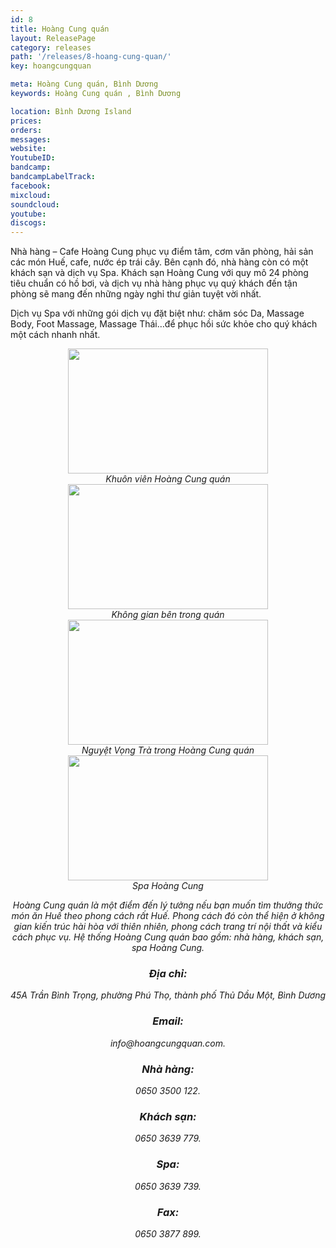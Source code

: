 ```yaml
---
id: 8
title: Hoàng Cung quán
layout: ReleasePage
category: releases
path: '/releases/8-hoang-cung-quan/'
key: hoangcungquan

meta: Hoàng Cung quán, Bình Dương
keywords: Hoàng Cung quán , Bình Dương

location: Bình Dương Island
prices: 
orders: 
messages:
website: 
YoutubeID: 
bandcamp: 
bandcampLabelTrack: 
facebook: 
mixcloud: 
soundcloud: 
youtube: 
discogs: 
---
```


Nhà hàng – Cafe Hoàng Cung phục vụ điểm tâm, cơm văn phòng, hải sản các món Huế, cafe, nước ép trái cây. Bên cạnh đó, nhà hàng còn có một khách sạn và dịch vụ Spa. Khách sạn Hoàng Cung với quy mô 24 phòng tiêu chuẩn có hồ bơi, và dịch vụ nhà hàng phục vụ quý khách đến tận phòng sẽ mang đến những ngày nghỉ thư giản tuyệt vời nhất.

Dịch vụ Spa với những gói dịch vụ đặt biệt như: chăm sóc Da, Massage Body, Foot Massage, Massage Thái…để phục hồi sức khỏe cho quý khách một cách nhanh nhất.

<div align="center"><img src="http://dulichbinhduong.org.vn/uploads/images/khu%C3%B4n%20vi%C3%AAn%20Ho%C3%A0ng%20Cung%20qu%C3%A1n%20-1-.jpg" width="320px" height="200px"></div>

<center><em>Khuôn viên Hoàng Cung quán</em></center>

<div align="center"><img src="http://dulichbinhduong.org.vn/uploads/images/kh%C3%B4ng%20gian%20b%C3%AAn%20trong%20qu%C3%A1n%20-2-.jpg" width="320px" height="200px"></div>

<center><em>Không gian bên trong quán</em></center>

<div align="center"><img src="http://dulichbinhduong.org.vn/uploads/images/Nguy%E1%BB%87t%20V%E1%BB%8Dng%20Tr%C3%A0%20trong%20Ho%C3%A0ng%20Cung%20qu%C3%A1n-3-.jpg" width="320px" height="200px"></div>

<center><em>Nguyệt Vọng Trà trong Hoàng Cung quán</em></center>

<div align="center"><img src="http://dulichbinhduong.org.vn/uploads/images/Spa%20Ho%C3%A0ng%20Cung-4-.jpg" width="320px" height="200px"></div>

<center><em>Spa Hoàng Cung

Hoàng Cung quán là một điểm đến lý tưởng nếu bạn muốn tìm thưởng thức món ăn Huế theo phong cách rất Huế. Phong cách đó còn thể hiện ở không gian kiến trúc hài hòa với thiên nhiên, phong cách trang trí nội thất và kiểu cách phục vụ. Hệ thống Hoàng Cung quán bao gồm: nhà hàng, khách sạn, spa Hoàng Cung.

<h3>Địa chỉ:</h3> 45A Trần Bình Trọng, phường Phú Thọ, thành phố  Thủ Dầu Một, Bình Dương
<h3>Email:</h3> info@hoangcungquan.com.
<h3>Nhà hàng:</h3> 0650 3500 122.
<h3>Khách sạn:</h3> 0650 3639 779.
<h3>Spa: </h3>0650 3639 739.
<h3>Fax:</h3> 0650 3877 899.
